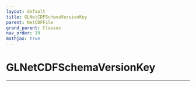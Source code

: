 ```yaml
---
layout: default
title: GLNetCDFSchemaVersionKey
parent: NetCDFFile
grand_parent: Classes
nav_order: 19
mathjax: true
---
```


#  GLNetCDFSchemaVersionKey




---

